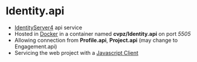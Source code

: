 # Identity.api

- [IdentityServer4](https://github.com/IdentityServer/IdentityServer4) api service
- Hosted in [Docker](https://www.docker.com/) in a container named **cvpz/Identity.api** on port *5505*
- Allowing connection from **Profile.api**, **Project.api** (may change to Engagement.api)
- Servicing the web project with a [Javascript Client](https://identityserver4.readthedocs.io/en/release/quickstarts/7_javascript_client.html)
